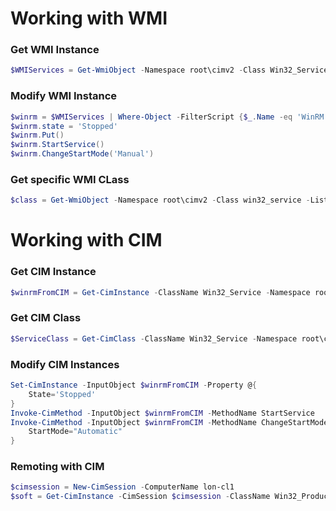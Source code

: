 # Working with WMI

### Get WMI Instance
```powershell
$WMIServices = Get-WmiObject -Namespace root\cimv2 -Class Win32_Service
```

### Modify WMI Instance
```powershell
$winrm = $WMIServices | Where-Object -FilterScript {$_.Name -eq 'WinRM'}
$winrm.state = 'Stopped'
$winrm.Put()
$winrm.StartService()
$winrm.ChangeStartMode('Manual')
```

### Get specific WMI CLass
```powershell
$class = Get-WmiObject -Namespace root\cimv2 -Class win32_service -List
```

# Working with CIM

### Get CIM Instance
```powershell
$winrmFromCIM = Get-CimInstance -ClassName Win32_Service -Namespace root\cimv2 -Filter 'Name = "WinRM"'
```

### Get CIM Class
```powershell
$ServiceClass = Get-CimClass -ClassName Win32_Service -Namespace root\cimv2
```

### Modify CIM Instances
```powershell
Set-CimInstance -InputObject $winrmFromCIM -Property @{
    State='Stopped'
}
Invoke-CimMethod -InputObject $winrmFromCIM -MethodName StartService
Invoke-CimMethod -InputObject $winrmFromCIM -MethodName ChangeStartMode -Arguments @{
    StartMode="Automatic"
}
```

### Remoting with CIM
```powershell
$cimsession = New-CimSession -ComputerName lon-cl1
$soft = Get-CimInstance -CimSession $cimsession -ClassName Win32_Product -Namespace root\Cimv2
```
